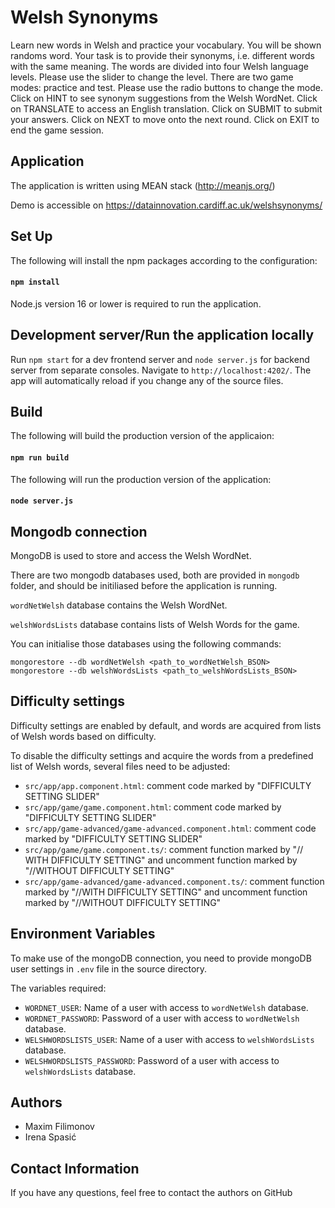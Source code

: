 # Welsh Synonyms

Learn new words in Welsh and practice your vocabulary.
You will be shown randoms word.
Your task is to provide their synonyms, i.e. different words with the same meaning.
The words are divided into four Welsh language levels. Please use the slider to change the level.
There are two game modes: practice and test. Please use the radio buttons to change the mode.
Click on HINT to see synonym suggestions from the Welsh WordNet.
Click on TRANSLATE to access an English translation.
Click on SUBMIT to submit your answers.
Click on NEXT to move onto the next round.
Click on EXIT to end the game session.

## Application

The application is written using MEAN stack (http://meanjs.org/)

Demo is accessible on https://datainnovation.cardiff.ac.uk/welshsynonyms/

## Set Up

The following will install the npm packages according to the configuration:
#### `npm install`

Node.js version 16 or lower is required to run the application.

## Development server/Run the application locally

Run `npm start` for a dev frontend server and `node server.js` for backend server from separate consoles.
Navigate to `http://localhost:4202/`.
The app will automatically reload if you change any of the source files.

## Build

The following will build the production version of the applicaion:
#### `npm run build`
The following will run the production version of the application:
#### `node server.js`

## Mongodb connection

MongoDB is used to store and access the Welsh WordNet.

There are two mongodb databases used, both are provided in `mongodb` folder, and should be initiliased before the application is running.

`wordNetWelsh` database contains the Welsh WordNet.

`welshWordsLists` database contains lists of Welsh Words for the game.

You can initialise those databases using the following commands:
```
mongorestore --db wordNetWelsh <path_to_wordNetWelsh_BSON>
mongorestore --db welshWordsLists <path_to_welshWordsLists_BSON>
```

## Difficulty settings

Difficulty settings are enabled by default, and words are acquired from lists of Welsh words based on difficulty.

To disable the difficulty settings and acquire the words from a predefined list of Welsh words, several files need to be adjusted:

- `src/app/app.component.html`: comment code marked by "DIFFICULTY SETTING SLIDER"
- `src/app/game/game.component.html`: comment code marked by "DIFFICULTY SETTING SLIDER"
- `src/app/game-advanced/game-advanced.component.html`: comment code marked by "DIFFICULTY SETTING SLIDER"
- `src/app/game/game.component.ts/`: comment function marked by "// WITH DIFFICULTY SETTING" and uncomment function marked by "//WITHOUT DIFFICULTY SETTING"
- `src/app/game-advanced/game-advanced.component.ts/`: comment function marked by "//WITH DIFFICULTY SETTING" and uncomment function marked by "//WITHOUT DIFFICULTY SETTING"

## Environment Variables

To make use of the mongoDB connection, you need to provide mongoDB user settings in `.env` file in the source directory.

The variables required:

- `WORDNET_USER`: Name of a user with access to `wordNetWelsh` database.
- `WORDNET_PASSWORD`: Password of a user with access to `wordNetWelsh` database.
- `WELSHWORDSLISTS_USER`: Name of a user with access to `welshWordsLists` database.
- `WELSHWORDSLISTS_PASSWORD`: Password of a user with access to `welshWordsLists` database.

## Authors

- Maxim Filimonov
- Irena Spasić

## Contact Information

If you have any questions, feel free to contact the authors on GitHub